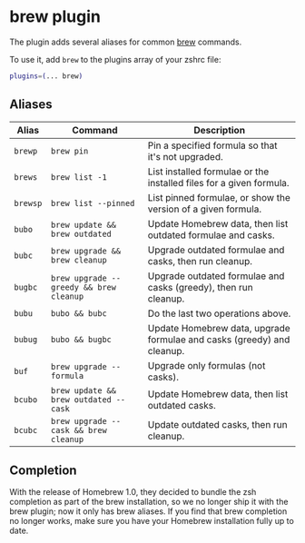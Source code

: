 # brew plugin

The plugin adds several aliases for common [brew](https://brew.sh) commands.

To use it, add `brew` to the plugins array of your zshrc file:

```zsh
plugins=(... brew)
```

## Aliases

| Alias    | Command                                  | Description                                                             |
|----------|------------------------------------------|-------------------------------------------------------------------------|
| `brewp`  | `brew pin`                               | Pin a specified formula so that it's not upgraded.                      |
| `brews`  | `brew list -1`                           | List installed formulae or the installed files for a given formula.     |
| `brewsp` | `brew list --pinned`                     | List pinned formulae, or show the version of a given formula.           |
| `bubo`   | `brew update && brew outdated`           | Update Homebrew data, then list outdated formulae and casks.            |
| `bubc`   | `brew upgrade && brew cleanup`           | Upgrade outdated formulae and casks, then run cleanup.                  |
| `bugbc`  | `brew upgrade --greedy && brew cleanup`  | Upgrade outdated formulae and casks (greedy), then run cleanup.         |
| `bubu`   | `bubo && bubc`                           | Do the last two operations above.                                       |
| `bubug`  | `bubo && bugbc`                          | Update Homebrew data, upgrade formulae and casks (greedy) and cleanup.  |
| `buf`    | `brew upgrade --formula`                 | Upgrade only formulas (not casks).                                      |
| `bcubo`  | `brew update && brew outdated --cask`    | Update Homebrew data, then list outdated casks.                         |
| `bcubc`  | `brew upgrade --cask && brew cleanup`    | Update outdated casks, then run cleanup.                                |

## Completion

With the release of Homebrew 1.0, they decided to bundle the zsh completion as part of the
brew installation, so we no longer ship it with the brew plugin; now it only has brew
aliases. If you find that brew completion no longer works, make sure you have your Homebrew
installation fully up to date.

